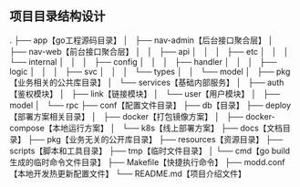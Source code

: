 ## 项目目录结构设计

.
├── app【go工程源码目录】
│   ├── nav-admin【后台接口聚合层】
│   ├── nav-web【前台接口聚合层】
│   │   ├── api
│   │   │   ├── etc
│   │   │   └── internal
│   │   │       ├── config
│   │   │       ├── handler
│   │   │       ├── logic
│   │   │       ├── svc
│   │   │       └── types
│   │   └── model
│   ├── pkg【业务相关的公共库目录】
│   └── services【基础内部服务】
│       ├── auth【鉴权模块】
│       ├── link【链接模块】
│       └── user【用户模块】
│           ├── model
│           └── rpc
├── conf【配置文件目录】
├── db【目录】
├── deploy【部署方案相关目录】
│   ├── docker【打包镜像方案】
│   ├── docker-compose【本地运行方案】
│   └── k8s【线上部署方案】
├── docs【文档目录】
├── pkg【业务无关的公开库目录】
├── resources【资源目录】
├── scripts【脚本和工具目录】
├── tmp【临时文件目录】
│   └── cmd【go build生成的临时命令文件目录】
├── Makefile【快捷执行命令】
├── modd.conf【本地开发热更新配置文件】
└── README.md【项目介绍文件】
